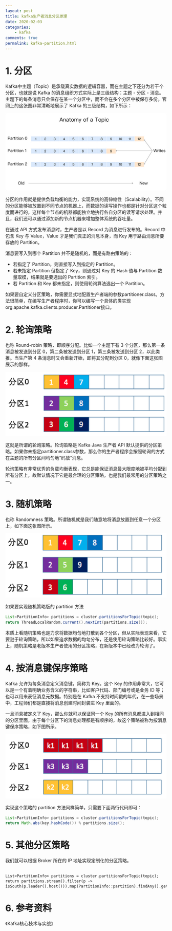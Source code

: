 ```yaml
---
layout: post
title: kafka生产者消息分区原理
date: 2020-02-03
categories:
    - kafka
comments: true
permalink: kafka-partition.html
---
```


# 1. 分区

Kafka中主题（Topic）是承载真实数据的逻辑容器，而在主题之下还分为若干个分区，也就是说 Kafka 的消息组织方式实际上是三级结构：主题 - 分区 - 消息。主题下的每条消息只会保存在某一个分区中，而不会在多个分区中被保存多份。官网上的这张图非常清晰地展示了 Kafka 的三级结构，如下所示：

![](/assets/images/posts/kafka-partition/kafka-partition-1.png)

分区的作用就是提供负载均衡的能力，实现系统的高伸缩性（Scalability）。不同的分区能够被放置到不同节点的机器上，而数据的读写操作也都是针对分区这个粒度而进行的，这样每个节点的机器都能独立地执行各自分区的读写请求处理。并且，我们还可以通过添加新的节点机器来增加整体系统的吞吐量。

在通过 API 方式发布消息时，生产者是以 Record 为消息进行发布的。Record 中包含 Key 与 Value，Value 才是我们真正的消息本身，而 Key 用于路由消息所要存放的 Partition。

消息要写入到哪个 Partition 并不是随机的，而是有路由策略的：

- 若指定了 Partition，则直接写入到指定的 Partition。
- 若未指定 Partition 但指定了 Key，则通过对 Key 的 Hash 值与 Partition 数量取模，结果就是要选出的 Partition 索引。
- 若 Partition 和 Key 都未指定，则使用轮询算法选出一个 Partition。

如果要自定义分区策略，你需要显式地配置生产者端的参数partitioner.class。方法很简单，在编写生产者程序时，你可以编写一个具体的类实现org.apache.kafka.clients.producer.Partitioner接口。

# 2. 轮询策略

也称 Round-robin 策略，即顺序分配。比如一个主题下有 3 个分区，那么第一条消息被发送到分区 0，第二条被发送到分区 1，第三条被发送到分区 2，以此类推。当生产第 4 条消息时又会重新开始，即将其分配到分区 0，就像下面这张图展示的那样。

![](/assets/images/posts/kafka/kafka-4.png)

这就是所谓的轮询策略。轮询策略是 Kafka Java 生产者 API 默认提供的分区策略。如果你未指定partitioner.class参数，那么你的生产者程序会按照轮询的方式在主题的所有分区间均匀地“码放”消息。

轮询策略有非常优秀的负载均衡表现，它总是能保证消息最大限度地被平均分配到所有分区上，故默认情况下它是最合理的分区策略，也是我们最常用的分区策略之一。

# 3. 随机策略

也称 Randomness 策略。所谓随机就是我们随意地将消息放置到任意一个分区上，如下面这张图所示。

![](/assets/images/posts/kafka/kafka-5.png)

如果要实现随机策略版的 partition 方法

```java
List<PartitionInfo> partitions = cluster.partitionsForTopic(topic);
return ThreadLocalRandom.current().nextInt(partitions.size());
```

本质上看随机策略也是力求将数据均匀地打散到各个分区，但从实际表现来看，它要逊于轮询策略，所以如果追求数据的均匀分布，还是使用轮询策略比较好。事实上，随机策略是老版本生产者使用的分区策略，在新版本中已经改为轮询了。

# 4. 按消息键保序策略

Kafka 允许为每条消息定义消息键，简称为 Key。这个 Key 的作用非常大，它可以是一个有着明确业务含义的字符串，比如客户代码、部门编号或是业务 ID 等；也可以用来表征消息元数据。特别是在 Kafka 不支持时间戳的年代，在一些场景中，工程师们都是直接将消息创建时间封装进 Key 里面的。

一旦消息被定义了 Key，那么你就可以保证同一个 Key 的所有消息都进入到相同的分区里面，由于每个分区下的消息处理都是有顺序的，故这个策略被称为按消息键保序策略，如下图所示。

![](/assets/images/posts/kafka/kafka-6.png)

实现这个策略的 partition 方法同样简单，只需要下面两行代码即可：

```java
List<PartitionInfo> partitions = cluster.partitionsForTopic(topic);
return Math.abs(key.hashCode()) % partitions.size();
```

# 5. 其他分区策略

我们就可以根据 Broker 所在的 IP 地址实现定制化的分区策略。

```

List<PartitionInfo> partitions = cluster.partitionsForTopic(topic);
return partitions.stream().filter(p -> isSouth(p.leader().host())).map(PartitionInfo::partition).findAny().get();
```

# 6. 参考资料

《Kafka核心技术与实战》


